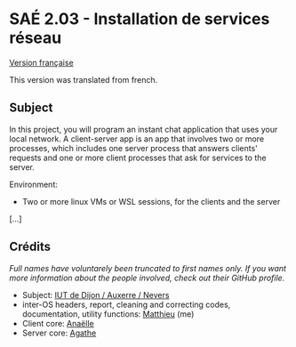 # SAÉ 2.03 - Installation de services réseau

[Version française](https://github.com/giroletm/uB-B1-SAE/tree/master/S2_03/README.md)

This version was translated from french.

## Subject

In this project, you will program an instant chat application that uses your local network.
A client-server app is an app that involves two or more processes, which includes one server process that answers clients' requests and one or more client processes that ask for services to the server.

Environment:
- Two or more linux VMs or WSL sessions, for the clients and the server

[...]

## Crédits

*Full names have voluntarely been truncated to first names only. If you want more information about the people involved, check out their GitHub profile.*

- Subject: [IUT de Dijon / Auxerre / Nevers](https://iutdijon.u-bourgogne.fr/www)
- inter-OS headers, report, cleaning and correcting codes, documentation, utility functions: [Matthieu](https://github.com/giroletm) (me)
- Client core:  [Anaëlle](https://github.com/AnaelleChiles)
- Server core: [Agathe](https://github.com/D4cta)